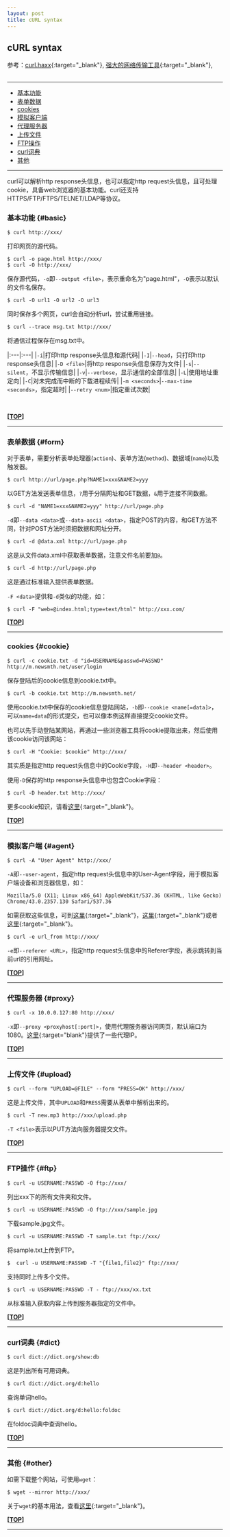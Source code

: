 ```yaml
---
layout: post
title: cURL syntax
---
```

## cURL syntax

参考：[curl.haxx][ref1]{:target="_blank"}, [强大的网络传输工具][ref2]{:target="_blank"}, 

[ref1]:http://curl.haxx.se/docs/manual.html
[ref2]:http://codingstandards.iteye.com/blog/807844

<h2 id="top"></h2>

***

*   [基本功能](#basic)
*   [表单数据](#form)
*   [cookies](#cookie)
*   [模拟客户端](#agent)
*   [代理服务器](#proxy)
*   [上传文件](#upload)
*   [FTP操作](#ftp)
*   [curl词典](#dict)
*   [其他](#other)

***

curl可以解析http response头信息，也可以指定http request头信息，且可处理cookie，具备web浏览器的基本功能。curl还支持HTTPS/FTP/FTPS/TELNET/LDAP等协议。

### 基本功能 {#basic}

    $ curl http://xxx/
    
打印网页的源代码。

    $ curl -o page.html http://xxx/
    $ curl -O http://xxx/
    
保存源代码，`-o`即`--output <file>`，表示重命名为"page.html"，`-O`表示以默认的文件名保存。

    $ curl -O url1 -O url2 -O url3
    
同时保存多个网页，curl会自动分析url，尝试重用链接。

    $ curl --trace msg.txt http://xxx/

将通信过程保存在msg.txt中。

|:---|:---|
|`-i`|打印http response头信息和源代码|
|`-I`|`--head`，只打印http response头信息|
|`-D <file>`|将http response头信息保存为文件|
|`-s`|`--silent`，不显示传输信息|
|`-v`|`--verbose`，显示通信的全部信息|
|`-L`|使用地址重定向|
|`-C`|对未完成而中断的下载进程续传|
|`-m <seconds>`|`--max-time <seconds>`，指定超时|
|`--retry <num>`|指定重试次数|

<br>

**[[TOP](#top)]**

***

### 表单数据 {#form}

对于表单，需要分析表单处理器(`action`)、表单方法(`method`)、数据域(`name`)以及触发器。

    $ curl http://url/page.php?NAME1=xxx&NAME2=yyy
    
以GET方法发送表单信息，`?`用于分隔网址和GET数据，`&`用于连接不同数据。

    $ curl -d "NAME1=xxx&NAME2=yyy" http://url/page.php

`-d`即`--data <data>`或`--data-ascii <data>`，指定POST的内容，和GET方法不同，针对POST方法时须把数据和网址分开。

    $ curl -d @data.xml http://url/page.php

这是从文件data.xml中获取表单数据，注意文件名前要加`@`。

    $ curl -d http://url/page.php

这是通过标准输入提供表单数据。

`-F <data>`提供和`-d`类似的功能，如：

    $ curl -F "web=@index.html;type=text/html" http://xxx.com/

**[[TOP](#top)]**

***

### cookies {#cookie}

    $ curl -c cookie.txt -d "id=USERNAME&passwd=PASSWD" http://m.newsmth.net/user/login
    
保存登陆后的cookie信息到cookie.txt中。

    $ curl -b cookie.txt http://m.newsmth.net/
    
使用cookie.txt中保存的cookie信息登陆网站，`-b`即`--cookie <name[=data]>`，可以`name=data`的形式提交，也可以像本例这样直接提交cookie文件。

也可以先手动登陆某网站，再通过一些浏览器工具将cookie提取出来，然后使用该cookie访问该网站：

    $ curl -H "Cookie: $cookie" http://xxx/

其实质是指定http request头信息中的Cookie字段，`-H`即`--header <header>`。

使用`-D`保存的http response头信息中也包含Cookie字段：

    $ curl -D header.txt http://xxx/

更多cookie知识，请看[这里](http://about.uuspider.com/2015/08/15/cookie.html){:target="_blank"}。

**[[TOP](#top)]**

***

### 模拟客户端 {#agent}

    $ curl -A "User Agent" http://xxx/

`-A`即`--user-agent`，指定http request头信息中的User-Agent字段，用于模拟客户端设备和浏览器信息，如：

    Mozilla/5.0 (X11; Linux x86_64) AppleWebKit/537.36 (KHTML, like Gecko) Chrome/43.0.2357.130 Safari/537.36

如需获取这些信息，可到[这里][useragent1]{:target="_blank"}，[这里][useragent2]{:target="_blank"}或者[这里][useragent3]{:target="_blank"}。

[useragent1]:http://www.useragentstring.com/
[useragent2]:http://www.whatsmyua.com/
[useragent3]:http://whatsmyuseragent.com/

    $ curl -e url_from http://xxx/

`-e`即`--referer <URL>`，指定http request头信息中的Referer字段，表示跳转到当前url的引用网址。

**[[TOP](#top)]**

***

### 代理服务器  {#proxy}

    $ curl -x 10.0.0.127:80 http://xxx/

`-x`即`--proxy <proxyhost[:port]>`，使用代理服务器访问网页，默认端口为1080。[这里](http://pachong.org/){:target="blank"}提供了一些代理IP。

**[[TOP](#top)]**

***

### 上传文件  {#upload}

    $ curl --form "UPLOAD=@FILE" --form "PRESS=OK" http://xxx/

这是上传文件，其中`UPLOAD`和`PRESS`需要从表单中解析出来的。

    $ curl -T new.mp3 http://xxx/upload.php

`-T <file>`表示以PUT方法向服务器提交文件。

**[[TOP](#top)]**

***

### FTP操作  {#ftp}

    $ curl -u USERNAME:PASSWD -O ftp://xxx/

列出xxx下的所有文件夹和文件。

    $ curl -u USERNAME:PASSWD -O ftp://xxx/sample.jpg
    
下载sample.jpg文件。

    $ curl -u USERNAME:PASSWD -T sample.txt ftp://xxx/

将sample.txt上传到FTP。

    $  curl -u USERNAME:PASSWD -T "{file1,file2}" ftp://xxx/
    
支持同时上传多个文件。

    $ curl -u USERNAME:PASSWD -T - ftp://xxx/xx.txt
    
从标准输入获取内容上传到服务器指定的文件中。

**[[TOP](#top)]**

***

### curl词典 {#dict}

    $ curl dict://dict.org/show:db
    
这是列出所有可用词典。

    $ curl dict://dict.org/d:hello
    
查询单词hello。

    $ curl dict://dict.org/d:hello:foldoc
    
在foldoc词典中查询hello。

**[[TOP](#top)]**

***

### 其他 {#other}

如需下载整个网站，可使用`wget`：

    $ wget --mirror http://xxx/

关于`wget`的基本用法，查看[这里](http://about.uuspider.com/2015/06/21/downloadtool.html){:target="_blank"}。

**[[TOP](#top)]**

***